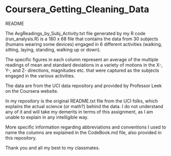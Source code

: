 # Coursera_Getting_Cleaning_Data

README

The AvgReadings_by_Subj_Activity.txt file generated by my R code (run_analysis.R)
is a 180 x 68 file that contains the data from 30 subjects (humans wearing some devices)
engaged in 6 different activities (walking, sitting, laying, standing, walking up or down).

The specific figures in each column represent an average of the multiple readings of mean 
and standard deviations in a variety of motions in the X-, Y-, and Z- directions, 
magnitudes etc. that were captured as the subjects engaged in the various activities.

The data are from the UCI data repository and provided by Professor Leek on the Coursera
website. 

In my repository is the original README.txt file from the UCI folks, which explains the 
actual science (or math?) behind the data. I do not understand any of it and will take my 
demerits in terms of this assignment, as I am unable to explain in any intelligible way.

More specific information regarding abbreviations and conventions I used to name the
columns are explained in the CodeBook.md file, also provided in this repository.

Thank you and all my best to my classmates.